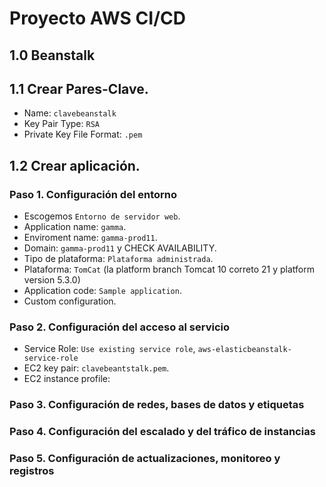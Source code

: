 # Proyecto AWS CI/CD

## 1.0 Beanstalk

## 1.1 Crear Pares-Clave.

- Name: `clavebeanstalk`
- Key Pair Type: `RSA`
- Private Key File Format: `.pem`

## 1.2 Crear aplicación.
### Paso 1. Configuración del entorno

- Escogemos `Entorno de servidor web`.
- Application name: `gamma`.
- Enviroment name: `gamma-prod11`.
- Domain: `gamma-prod11` y CHECK AVAILABILITY.
- Tipo de plataforma: `Plataforma administrada`.
- Plataforma: `TomCat` (la platform branch Tomcat 10 correto 21 y platform version 5.3.0)
- Application code: `Sample application`.
- Custom configuration.

### Paso 2. Configuración del acceso al servicio

- Service Role: `Use existing service role`, `aws-elasticbeanstalk-service-role`
- EC2 key pair: `clavebeantstalk.pem`.
- EC2 instance profile: 
  
### Paso 3. Configuración de redes, bases de datos y etiquetas

### Paso 4. Configuración del escalado y del tráfico de instancias

### Paso 5. Configuración de actualizaciones, monitoreo y registros
